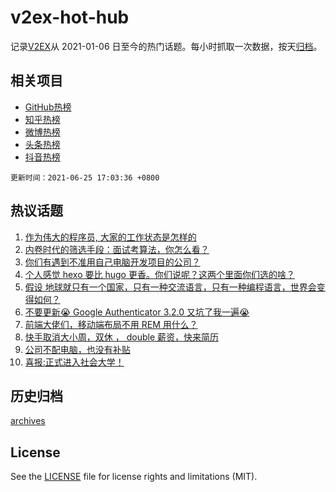 # v2ex-hot-hub

 记录[V2EX](https://www.v2ex.com/)从 2021-01-06 日至今的热门话题。每小时抓取一次数据，按天[归档](archives)。
 
 ## 相关项目

- [GitHub热榜](https://github.com/snaildev/github-hot-hub)
- [知乎热榜](https://github.com/snaildev/zhihu-hot-hub)
- [微博热榜](https://github.com/snaildev/weibo-hot-hub)
- [头条热榜](https://github.com/snaildev/toutiao-hot-hub)
- [抖音热榜](https://github.com/snaildev/douyin-hot-hub)


 `更新时间：2021-06-25 17:03:36 +0800`

## 热议话题

1. [作为伟大的程序员, 大家的工作状态是怎样的](https://www.v2ex.com/t/785636)
1. [内卷时代的筛选手段：面试考算法，你怎么看？](https://www.v2ex.com/t/785603)
1. [你们有遇到不准用自己电脑开发项目的公司？](https://www.v2ex.com/t/785587)
1. [个人感觉 hexo 要比 hugo 更香。你们说呢？这两个里面你们选的啥？](https://www.v2ex.com/t/785625)
1. [假设 地球就只有一个国家，只有一种交流语言，只有一种编程语言，世界会变得如何？](https://www.v2ex.com/t/785709)
1. [不要更新😭 Google Authenticator 3.2.0 又坑了我一遍😭](https://www.v2ex.com/t/785645)
1. [前端大佬们，移动端布局不用 REM 用什么？](https://www.v2ex.com/t/785701)
1. [快手取消大小周，双休 ， double 薪资，快来简历](https://www.v2ex.com/t/785611)
1. [公司不配电脑，也没有补贴](https://www.v2ex.com/t/785769)
1. [喜报:正式进入社会大学！](https://www.v2ex.com/t/785630)

## 历史归档

[archives](archives)

## License

See the [LICENSE](LICENSE) file for license rights and limitations (MIT).
